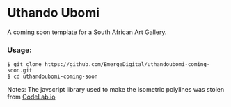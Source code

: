 # Uthando Ubomi
A coming soon template for a South African Art Gallery.

### Usage:
    $ git clone https://github.com/EmergeDigital/uthandoubomi-coming-soon.git
    $ cd uthandoubomi-coming-soon

Notes:
The javscript library used to make the isometric polylines was stolen from [CodeLab.io](http://www.codelab.io)
